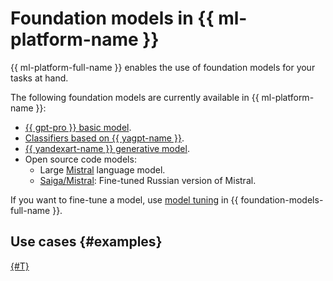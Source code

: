 # Foundation models in {{ ml-platform-name }}

{{ ml-platform-full-name }} enables the use of foundation models for your tasks at hand.

The following foundation models are currently available in {{ ml-platform-name }}:

* [{{ gpt-pro }} basic model](../../../foundation-models/concepts/generation/index.md).
* [Classifiers based on {{ yagpt-name }}](../../../foundation-models/concepts/classifier/index.md).
* [{{ yandexart-name }} generative model](../../../foundation-models/concepts/generation/index.md).
* Open source code models:
  * Large [Mistral](https://mistral.ai/) language model.
  * [Saiga/Mistral](https://huggingface.co/IlyaGusev/saiga_mistral_7b_lora): Fine-tuned Russian version of Mistral.

If you want to fine-tune a model, use [model tuning](../../../foundation-models/concepts/tuning/index.md) in {{ foundation-models-full-name }}.

## Use cases {#examples}

[{#T}](../../../foundation-models/tutorials/models-fine-tuning.md)
